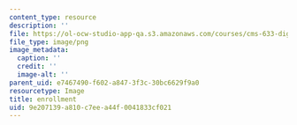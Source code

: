 ```yaml
---
content_type: resource
description: ''
file: https://ol-ocw-studio-app-qa.s3.amazonaws.com/courses/cms-633-digital-humanities-spring-2015/9e207139a810c7eea44f0041833cf021_14.png
file_type: image/png
image_metadata:
  caption: ''
  credit: ''
  image-alt: ''
parent_uid: e7467490-f602-a847-3f3c-30bc6629f9a0
resourcetype: Image
title: enrollment
uid: 9e207139-a810-c7ee-a44f-0041833cf021
---
```

